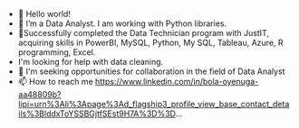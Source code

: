 - 👋 Hello world!
- 👀 I’m a Data Analyst. I am working with Python libraries. 
- 🌱Successfully completed the Data Technician program with JustIT, acquiring skills in PowerBI, MySQL, Python, My SQL, Tableau, Azure, R programming, Excel.
- I'm looking for help with data cleaning.
- 💞️ I'm seeking opportunities for collaboration in the field of Data Analyst
- 📫 How to reach me https://www.linkedin.com/in/bola-oyenuga-aa48809b?lipi=urn%3Ali%3Apage%3Ad_flagship3_profile_view_base_contact_details%3BlddxToYSSBGjtfSEst9H7A%3D%3D...

<!---
Moboola/Moboola is a ✨ special ✨ repository because its `README.md` (this file) appears on your GitHub profile.
You can click the Preview link to take a look at your changes.
--->
